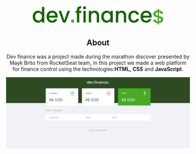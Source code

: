 <h1 align="center" background="#000">
    <img alt="Dev Finances" src="./assets/logo2.svg" height="50px">
</h1>
<h2 align="center">About</h2>
<p align="center">Dev finance was a project made during the marathon discover presented by Mayk Brito from RocketSeat team, in this project we made a web platform for finance control using the technologies:<b>HTML,</b>
                <b>CSS</b> and
                <b>JavaScript</b>. 
</p>

<p align="center">
    <img alt="" src="./assets/project.png" width="800px">
</p>
